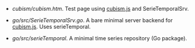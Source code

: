 * _cubism/cubism.htm_. 
Test page using [cubism.js](http://square.github.com/cubism/) and SerieTemporalSrv.

* _go/src/SerieTemporalSrv.go_. 
A bare minimal server backend for [cubism.js](http://square.github.com/cubism/). Uses serieTemporal.

* _go/src/serieTemporal_. 
A minimal time series repository (Go package).

